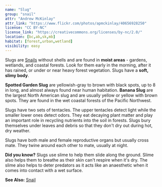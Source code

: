 ```yaml
---
name: "Slug"
group: "snail"
attr: "Andrew McKinlay"
attr_link: "https://www.flickr.com/photos/apmckinlay/40656928250"
license: "CC BY-NC"
license_link: "https://creativecommons.org/licenses/by-nc/2.0/"
location: [bc,ab,sk,mb]
habitat: [forest,urban,wetland]
visibility: easy
---
```

Slugs are [Snails](/animals/snail) without shells and are found in **moist areas** - gardens, wetlands, and coastal forests. Look for them early in the morning, after it has rained, or under or near heavy forest vegetation. Slugs have a **soft, slimy body**.

**Spotted Garden Slug** are yellowish-gray to brown with black spots, up to 8 in long, and almost always found near human habitation. **Banana Slug** are the largest North American slug  and are usually yellow or yellow with brown spots. They are found in the wet coastal forests of the Pacific Northwest.

Slugs have two sets of tentacles. The upper tentacles detect light while the smaller lower ones detect odors. They eat decaying plant matter and play an important role in recycling nutrients into the soil in forests. Slugs bury themselves under leaves and debris so that they don't dry out during hot, dry weather.

Slugs have both male and female reproductive organs but usually cross mate. They twine around each other to mate, usually at night.

**Did you know?** Slugs use slime to help them slide along the ground. Slime also helps them to breathe as their skin can't respire when it's dry. The slime also helps to deter predators as it acts like an anaesthetic when it comes into contact with a wet surface.

<!-- generated, do not edit -->
**See Also:**
[Snail](/animals/snail)
